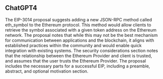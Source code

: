 ## ChatGPT4

The EIP-3014 proposal suggests adding a new JSON-RPC method called eth_symbol to the Ethereum protocol. This method would allow clients to retrieve the symbol associated with a given token address on the Ethereum network. The proposal notes that while this may not be the best mechanism for communication between applications and the blockchain, it aligns with established practices within the community and would enable quick integration with existing systems. The security considerations section notes that the relationship between the Ethereum Provider and client is trusted, and assumes that the user trusts the Ethereum Provider. The proposal includes the necessary parts for a successful EIP, including a preamble, abstract, and optional motivation section.
